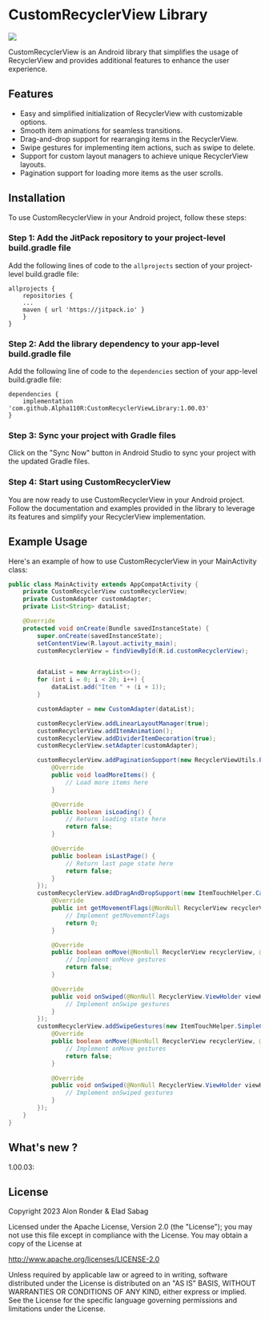 # CustomRecyclerView Library

[![](https://jitpack.io/v/Alpha110R/CustomRecyclerViewLibrary.svg)](https://jitpack.io/#Alpha110R/CustomRecyclerViewLibrary)

CustomRecyclerView is an Android library that simplifies the usage of RecyclerView and provides additional features to enhance the user experience.

## Features

- Easy and simplified initialization of RecyclerView with customizable options.
- Smooth item animations for seamless transitions.
- Drag-and-drop support for rearranging items in the RecyclerView.
- Swipe gestures for implementing item actions, such as swipe to delete.
- Support for custom layout managers to achieve unique RecyclerView layouts.
- Pagination support for loading more items as the user scrolls.

## Installation

To use CustomRecyclerView in your Android project, follow these steps:

### Step 1: Add the JitPack repository to your project-level build.gradle file

Add the following lines of code to the `allprojects` section of your project-level build.gradle file:

```
allprojects {
    repositories {
    ...
    maven { url 'https://jitpack.io' }
    }
}
```

### Step 2: Add the library dependency to your app-level build.gradle file

Add the following line of code to the `dependencies` section of your app-level build.gradle file:

```
dependencies {
    implementation 'com.github.Alpha110R:CustomRecyclerViewLibrary:1.00.03'
}
```

### Step 3: Sync your project with Gradle files

Click on the "Sync Now" button in Android Studio to sync your project with the updated Gradle files.

### Step 4: Start using CustomRecyclerView

You are now ready to use CustomRecyclerView in your Android project. Follow the documentation and examples provided in the library to leverage its features and simplify your RecyclerView implementation.

## Example Usage

Here's an example of how to use CustomRecyclerView in your MainActivity class:

```java
public class MainActivity extends AppCompatActivity {
    private CustomRecyclerView customRecyclerView;
    private CustomAdapter customAdapter;
    private List<String> dataList;

    @Override
    protected void onCreate(Bundle savedInstanceState) {
        super.onCreate(savedInstanceState);
        setContentView(R.layout.activity_main);
        customRecyclerView = findViewById(R.id.customRecyclerView);


        dataList = new ArrayList<>();
        for (int i = 0; i < 20; i++) {
            dataList.add("Item " + (i + 1));
        }

        customAdapter = new CustomAdapter(dataList);

        customRecyclerView.addLinearLayoutManager(true);
        customRecyclerView.addItemAnimation();
        customRecyclerView.addDividerItemDecoration(true);
        customRecyclerView.setAdapter(customAdapter);

        customRecyclerView.addPaginationSupport(new RecyclerViewUtils.PaginationListener() {
            @Override
            public void loadMoreItems() {
                // Load more items here
            }

            @Override
            public boolean isLoading() {
                // Return loading state here
                return false;
            }

            @Override
            public boolean isLastPage() {
                // Return last page state here
                return false;
            }
        });
        customRecyclerView.addDragAndDropSupport(new ItemTouchHelper.Callback() {
            @Override
            public int getMovementFlags(@NonNull RecyclerView recyclerView, @NonNull RecyclerView.ViewHolder viewHolder) {
                // Implement getMovementFlags
                return 0;
            }

            @Override
            public boolean onMove(@NonNull RecyclerView recyclerView, @NonNull RecyclerView.ViewHolder viewHolder, @NonNull RecyclerView.ViewHolder target) {
                // Implement onMove gestures
                return false;
            }

            @Override
            public void onSwiped(@NonNull RecyclerView.ViewHolder viewHolder, int direction) {
                // Implement onSwipe gestures
            }
        });
        customRecyclerView.addSwipeGestures(new ItemTouchHelper.SimpleCallback(0, ItemTouchHelper.LEFT | ItemTouchHelper.RIGHT) {
            @Override
            public boolean onMove(@NonNull RecyclerView recyclerView, @NonNull RecyclerView.ViewHolder viewHolder, @NonNull RecyclerView.ViewHolder target) {
                // Implement onMove gestures
                return false;
            }

            @Override
            public void onSwiped(@NonNull RecyclerView.ViewHolder viewHolder, int direction) {
                // Implement onSwiped gestures
            }
        });
    }
}
```
## What's new ?

1.00.03:

## License

Copyright 2023 Alon Ronder & Elad Sabag

Licensed under the Apache License, Version 2.0 (the "License");
you may not use this file except in compliance with the License.
You may obtain a copy of the License at

   http://www.apache.org/licenses/LICENSE-2.0

Unless required by applicable law or agreed to in writing, software
distributed under the License is distributed on an "AS IS" BASIS,
WITHOUT WARRANTIES OR CONDITIONS OF ANY KIND, either express or implied.
See the License for the specific language governing permissions and
limitations under the License.
